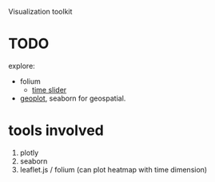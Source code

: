 Visualization toolkit

# TODO
explore:
- folium
    - [time slider](http://nbviewer.jupyter.org/github/python-visualization/folium/blob/master/examples/TimeSliderChoropleth.ipynb)
- [geoplot](https://residentmario.github.io/geoplot/index.html), seaborn for geospatial.

# tools involved
1. plotly
2. seaborn
3. leaflet.js / folium (can plot heatmap with time dimension)